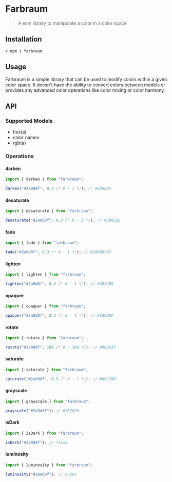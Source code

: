 # Farbraum

> A esm library to manipulate a color in a color space

## Installation

`> npm i farbraum`

## Usage

Farbraum is a simple library that can be used to modify colors within a given color space. It doesn't have the ability to convert colors between models or provides any advanced color operations like color mixing or color harmony.

## API

### Supported Models

- hex(a)
- color names
- rgb(a)

### Operations

#### darken

```typescript
import { darken } from "farbraum";

darken("#2a9d8f", 0.3 /* 0 - 1 */); // #1D6E65
```

#### desaturate

```typescript
import { desaturate } from "farbraum";

desaturate("#2a9d8f", 0.3 /* 0 - 1 */); // #3B8C82
```

#### fade

```typescript
import { fade } from "farbraum";

fade("#2a9d8f", 0.3 /* 0 - 1 */); // #2A9D8FB2
```

#### lighten

```typescript
import { lighten } from "farbraum";

lighten("#2a9d8f", 0.3 /* 0 - 1 */); // #38CAB9
```

#### opaquer

```typescript
import { opaquer } from "farbraum";

opaquer("#2a9d8f", 0.3 /* 0 - 1 */); // #2A9D8F
```

#### rotate

```typescript
import { rotate } from "farbraum";

rotate("#2a9d8f", 180 /* 0 - 360 */); // #9D2A37
```

#### saturate

```typescript
import { saturate } from "farbraum";

saturate("#2a9d8f", 0.3 /* 0 - 1 */); // #00C7B0
```

#### grayscale

```typescript
import { grayscale } from "farbraum";

grayscale("#2a9d8f"); // #787878
```

#### isDark

```typescript
import { isDark } from "farbraum";

isDark("#2a9d8f"); // false
```

#### luminosity

```typescript
import { luminosity } from "farbraum";

luminosity("#2a9d8f"); // 0.265
```
